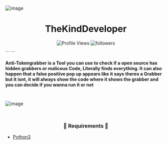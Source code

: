 ### 

![image](https://user-images.githubusercontent.com/129861526/232109147-23724c80-bd77-41c1-a977-9455ffb05fa9.png)

<h1 align="center">TheKindDeveloper</h1>
<p align="center">
  <img src="https://api.visitorbadge.io/api/VisitorHit?user=TheKindDeveloper&countColorcountColor&countColor=%230095FF" alt="Profile Views"/>
  <img alt="followers" src="https://img.shields.io/github/followers/TheKindDeveloper?color=f429ff&style=for-the-badge&logo=github&label=Follow"/>
</p>
```                                                                                                           ```

**Anti-Tokengrabber is a Tool you can use to check if a open source has hidden grabbers or malicous Code, Literally finds everything.
It can also happen that a false positive pop up appears like it says theres a Grabber but it isnt, it will always show the code where it shows the grabber and you
can decide if you wanna run it or not**

```                                                                                                           ```

![image](https://user-images.githubusercontent.com/129861526/232109762-4dcc7a2a-dd3d-4b2f-8ca1-5d656c98c843.png)

```                                                                                                           ```

### <p align="center">🧵 Requirements 🧵</p>
* <a href="https://www.python.org/ftp/python/3.9.13/python-3.9.13-amd64.exe">Python3</a>

